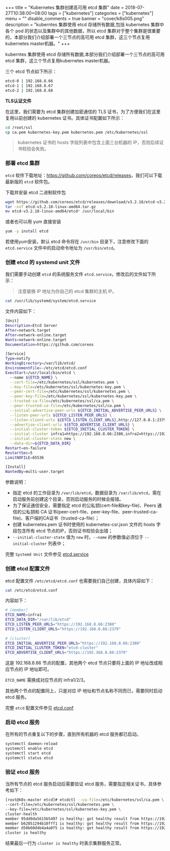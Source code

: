 +++
title = "Kubernetes 集群创建高可用 etcd 集群"
date = 2018-07-27T10:38:00+08:00
tags = ["kubernetes"]
categories = ["kubernetes"]
menu = ""
disable_comments = true
banner = "cover/k8s005.png"
description = "kuberntes 集群使用 etcd 存储所有数据,包括 kubernetes 集群中各个 pod 的状态以及集群中的其他数据，所以 etcd 集群对于整个集群是很重要的，本部分我们介绍部署一个三节点的高可用 etcd 集群，这三个节点复用kubernetes master机器。"
+++

kuberntes 集群使用 etcd 存储所有数据,本部分我们介绍部署一个三节点的高可用 etcd 集群，这三个节点复用kubernetes master机器。

三个 etcd 节点如下所示：

```bash
etcd-0 | 192.168.8.66 
etcd-1 | 192.168.8.67 
etcd-2 | 192.168.8.68 
```
**TLS认证文件**

在这里，我们需要为 etcd 集群创建加密通信的 TLS 证书，为了方便我们在这里复用以前创建的 kubernetes 证书。具体证书配置如下所示：

```bash
cd /root/ssl
cp ca.pem kubernetes-key.pem kubernetes.pem /etc/kubernetes/ssl
```
> kubernetes 证书的 hosts 字段列表中包含上面三台机器的 IP，否则后续证书校验会失败。

### 部署 etcd 集群
`etcd` 软件下载地址：<https://github.com/coreos/etcd/releases>，我们可以下载最新版的 `etcd` 软件包。

下载并安装 etcd 二进制软件包

```bash
wget https://github.com/coreos/etcd/releases/download/v3.2.18/etcd-v3.2.18-linux-amd64.tar.gz
tar -xvf etcd-v3.2.18-linux-amd64.tar.gz
mv etcd-v3.2.18-linux-amd64/etcd* /usr/local/bin
```
或者也可以用 yum 直接安装

```bash
yum -y install etcd
```
若使用yum安装，默认 etcd 命令将在 `/usr/bin` 目录下，注意修改下面的 `etcd.service` 文件中的启动命令地址为 `/usr/bin/etcd`。



### 创建 etcd 的 systemd unit 文件

我们需要手动创建 `etcd` 的系统服务文件 `etcd.service`，修改后的文件如下所示：
> 注意替换 IP 地址为你自己的 etcd 集群的主机 IP。

```bash
cat /usr/lib/systemd/system/etcd.service
```
文件内容如下：

```bash
[Unit]
Description=Etcd Server
After=network.target
After=network-online.target
Wants=network-online.target
Documentation=https://github.com/coreos
  
[Service]
Type=notify
WorkingDirectory=/var/lib/etcd/
EnvironmentFile=-/etc/etcd/etcd.conf
ExecStart=/usr/local/bin/etcd \
  --name ${ETCD_NAME} \
  --cert-file=/etc/kubernetes/ssl/kubernetes.pem \
  --key-file=/etc/kubernetes/ssl/kubernetes-key.pem \
  --peer-cert-file=/etc/kubernetes/ssl/kubernetes.pem \
  --peer-key-file=/etc/kubernetes/ssl/kubernetes-key.pem \
  --trusted-ca-file=/etc/kubernetes/ssl/ca.pem \
  --peer-trusted-ca-file=/etc/kubernetes/ssl/ca.pem \
  --initial-advertise-peer-urls ${ETCD_INITIAL_ADVERTISE_PEER_URLS} \
  --listen-peer-urls ${ETCD_LISTEN_PEER_URLS} \
  --listen-client-urls ${ETCD_LISTEN_CLIENT_URLS},http://127.0.0.1:2379 \
  --advertise-client-urls ${ETCD_ADVERTISE_CLIENT_URLS} \
  --initial-cluster-token ${ETCD_INITIAL_CLUSTER_TOKEN} \
  --initial-cluster infra1=https://192.168.8.66:2380,infra2=https://192.168.8.67:2380,infra3=https://192.168.8.68:2380 \
  --initial-cluster-state new \
  --data-dir=${ETCD_DATA_DIR}
Restart=on-failure
RestartSec=5
LimitNOFILE=65536
 
[Install]
WantedBy=multi-user.target
```
参数说明：

- 指定 etcd 的工作目录为 `/var/lib/etcd`，数据目录为 `/var/lib/etcd`，需在启动服务前创建这个目录，否则启动服务的时候会报错。
- 为了保证通信安全，需要指定 etcd 的公私钥(cert-file和key-file)、Peers 通信的公私钥和 CA 证书(peer-cert-file、peer-key-file、peer-trusted-ca-file)、客户端的CA证书（trusted-ca-file）；
- 创建 kubernetes.pem 证书时使用的 kubernetes-csr.json 文件的 hosts 字段包含所有 etcd 节点的IP，否则证书校验会出错；
- `--initial-cluster-state` 值为 `new` 时，`--name` 的参数值必须位于 `--initial-cluster` 列表中；

完整 `Systemd Unit` 文件参见 [etcd.service](https://github.com/yeaheo/kubernetes-manifests/blob/master/systemd/etcd.service)



### 创建 etcd 配置文件

etcd 配置文件 `/etc/etcd/etcd.conf` 也需要我们自己创建，具体内容如下：

```bash
cat /etc/etcd/etcd.conf
```
内容如下：

```bash
# [member]
ETCD_NAME=infra1
ETCD_DATA_DIR="/var/lib/etcd"
ETCD_LISTEN_PEER_URLS="https://192.168.8.66:2380"
ETCD_LISTEN_CLIENT_URLS="https://192.168.8.66:2379"
  
# [cluster]
ETCD_INITIAL_ADVERTISE_PEER_URLS="https://192.168.8.66:2380"
ETCD_INITIAL_CLUSTER_TOKEN="etcd-cluster"
ETCD_ADVERTISE_CLIENT_URLS="https://192.168.8.66:2379"
```
这是 192.168.8.66 节点的配置，其他两个 etcd 节点只要将上面的 IP 地址改成相应节点的 IP 地址即可。

`ETCD_NAME` 需换成对应节点的 infra1/2/3。

其他两个节点的配置同上，只是对应 IP 地址和节点名称不同而已，需要同时启动 etcd 服务。

完整 `etcd` 配置文件参见 [etcd.conf](https://github.com/yeaheo/kubernetes-manifests/blob/master/config/etcd.conf)



### 启动 etcd 服务

在所有的节点重复以下的步骤，直到所有机器的 etcd 服务都已启动。

```bash
systemctl daemon-reload
systemctl enable etcd
systemctl start etcd
systemctl status etcd
```


### 验证 etcd 服务

当所有节点的 etcd 服务启动后需要验证 etcd 服务，需要指定相关证书，具体参考如下：

```bash
[root@k8s-master etcd]# etcdctl --ca-file=/etc/kubernetes/ssl/ca.pem \
--cert-file=/etc/kubernetes/ssl/kubernetes.pem \
--key-file=/etc/kubernetes/ssl/kubernetes-key.pem \
cluster-health
member 95dd0da5615b5497 is healthy: got healthy result from https://192.168.8.68:2379
member b62851294b10fff1 is healthy: got healthy result from https://192.168.8.66:2379
member d50b60d4b4a4a0f5 is healthy: got healthy result from https://192.168.8.67:2379
cluster is healthy
```
结果最后一行为 `cluster is healthy` 时表示集群服务正常。

